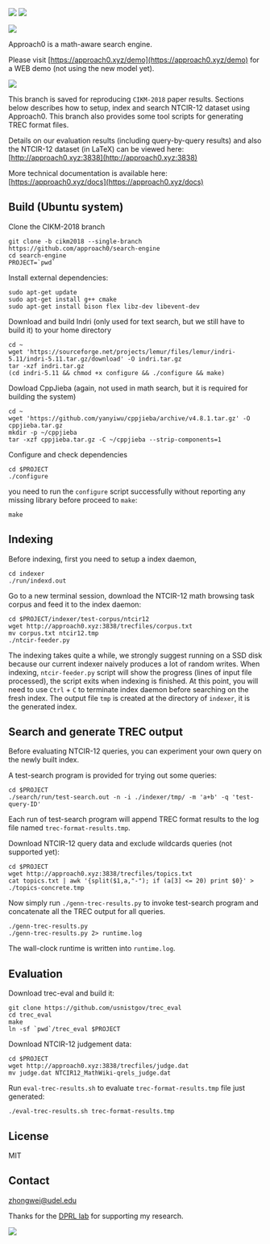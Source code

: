 ![](https://api.travis-ci.org/approach0/search-engine.svg)
![](http://github-release-version.herokuapp.com/github/approach0/search-engine/release.png)

![](https://raw.githubusercontent.com/approach0/search-engine-docs-eng/master/logo.png)

Approach0 is a math-aware search engine.

Please visit [https://approach0.xyz/demo](https://approach0.xyz/demo) for a WEB demo (not using the new model yet).

![](https://github.com/approach0/search-engine-docs-eng/raw/master/img/clip.gif)

This branch is saved for reproducing `CIKM-2018` paper results. Sections below describes how to setup,
index and search NTCIR-12 dataset using Approach0. This branch also provides some tool scripts for generating TREC format files.

Details on our evaluation results (including query-by-query results) and also the NTCIR-12 dataset (in LaTeX)
can be viewed here:
[http://approach0.xyz:3838](http://approach0.xyz:3838)

More technical documentation is available here:
[https://approach0.xyz/docs](https://approach0.xyz/docs)

## Build (Ubuntu system)
Clone the CIKM-2018 branch
```
git clone -b cikm2018 --single-branch https://github.com/approach0/search-engine 
cd search-engine
PROJECT=`pwd`
```

Install external dependencies:
```
sudo apt-get update
sudo apt-get install g++ cmake
sudo apt-get install bison flex libz-dev libevent-dev
```

Download and build Indri (only used for text search, but we still have to build it) to your home directory
```
cd ~
wget 'https://sourceforge.net/projects/lemur/files/lemur/indri-5.11/indri-5.11.tar.gz/download' -O indri.tar.gz
tar -xzf indri.tar.gz
(cd indri-5.11 && chmod +x configure && ./configure && make)
```

Dowload CppJieba (again, not used in math search, but it is required for building the system)
```
cd ~
wget 'https://github.com/yanyiwu/cppjieba/archive/v4.8.1.tar.gz' -O cppjieba.tar.gz
mkdir -p ~/cppjieba
tar -xzf cppjieba.tar.gz -C ~/cppjieba --strip-components=1
```

Configure and check dependencies
```
cd $PROJECT
./configure
```

you need to run the `configure` script successfully without reporting any missing library before proceed to `make`:
```
make
```
## Indexing
Before indexing, first you need to setup a index daemon,
```
cd indexer
./run/indexd.out
```

Go to a new terminal session, download the NTCIR-12 math browsing task corpus and feed it to the index daemon:
```
cd $PROJECT/indexer/test-corpus/ntcir12
wget http://approach0.xyz:3838/trecfiles/corpus.txt
mv corpus.txt ntcir12.tmp
./ntcir-feeder.py
```

The indexing takes quite a while, we strongly suggest running on a SSD disk because our current indexer naively produces a lot of random writes.
When indexing, `ntcir-feeder.py` script will show the progress (lines of input file processed), the script exits when indexing is finished.
At this point, you will need to use `Ctrl` + `C` to terminate index daemon before searching on the fresh index. The output file `tmp` is created at the directory of `indexer`, it is the generated index.

## Search and generate TREC output
Before evaluating NTCIR-12 queries, you can experiment your own query on the newly built index.

A test-search program is provided for trying out some queries:
```
cd $PROJECT
./search/run/test-search.out -n -i ./indexer/tmp/ -m 'a+b' -q 'test-query-ID'
```
Each run of test-search program will append TREC format results to the log file named `trec-format-results.tmp`.

Download NTCIR-12 query data and exclude wildcards queries (not supported yet):
```
cd $PROJECT
wget http://approach0.xyz:3838/trecfiles/topics.txt
cat topics.txt | awk '{split($1,a,"-"); if (a[3] <= 20) print $0}' > ./topics-concrete.tmp
```

Now simply run `./genn-trec-results.py` to invoke test-search program and concatenate all the TREC output for all queries.
```
./genn-trec-results.py
./genn-trec-results.py 2> runtime.log
```
The wall-clock runtime is written into `runtime.log`.

## Evaluation
Download trec-eval and build it:
```
git clone https://github.com/usnistgov/trec_eval
cd trec_eval
make
ln -sf `pwd`/trec_eval $PROJECT
```

Download NTCIR-12 judgement data:
```
cd $PROJECT
wget http://approach0.xyz:3838/trecfiles/judge.dat
mv judge.dat NTCIR12_MathWiki-qrels_judge.dat
```

Run `eval-trec-results.sh` to evaluate `trec-format-results.tmp` file just generated:
```
./eval-trec-results.sh trec-format-results.tmp
```

## License
MIT

## Contact
zhongwei@udel.edu

Thanks for the [DPRL lab](https://www.cs.rit.edu/~rlaz/) for supporting my research.

![](https://www.cs.rit.edu/~rlaz/images/DPRL_Logo_Option_02.png)
